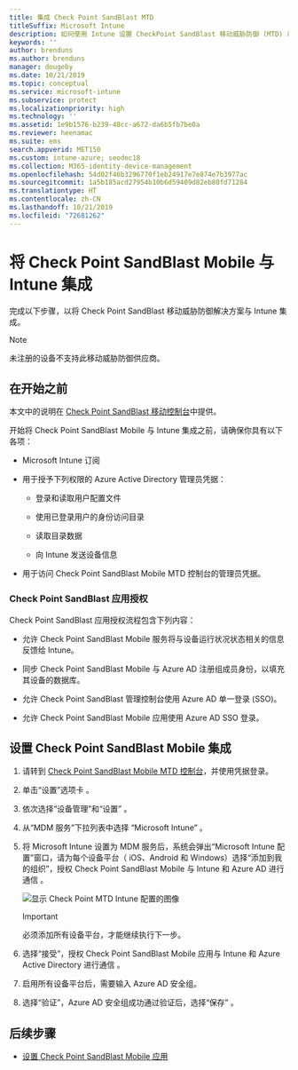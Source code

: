 ```yaml
---
title: 集成 Check Point SandBlast MTD
titleSuffix: Microsoft Intune
description: 如何使用 Intune 设置 CheckPoint SandBlast 移动威胁防御 (MTD) 以控制移动设备对公司资源的访问。
keywords: ''
author: brenduns
ms.author: brenduns
manager: dougeby
ms.date: 10/21/2019
ms.topic: conceptual
ms.service: microsoft-intune
ms.subservice: protect
ms.localizationpriority: high
ms.technology: ''
ms.assetid: 1e9b1576-b239-48cc-a672-da6b5fb7be0a
ms.reviewer: heenamac
ms.suite: ems
search.appverid: MET150
ms.custom: intune-azure; seodec18
ms.collection: M365-identity-device-management
ms.openlocfilehash: 54d02f46b3296770f1eb24917e7e874e7b3977ac
ms.sourcegitcommit: 1a5b185acd27954b10b6d59409d82eb80fd71284
ms.translationtype: HT
ms.contentlocale: zh-CN
ms.lasthandoff: 10/21/2019
ms.locfileid: "72681262"
---
```

# <a name="integrate-check-point-sandblast-mobile-with-intune"></a>将 Check Point SandBlast Mobile 与 Intune 集成

完成以下步骤，以将 Check Point SandBlast 移动威胁防御解决方案与 Intune 集成。

> [!NOTE]
> 未注册的设备不支持此移动威胁防御供应商。

## <a name="before-you-begin"></a>在开始之前

本文中的说明在 [Check Point SandBlast 移动控制台](https://intune-4.eu1.locsec.net/)中提供。 

开始将 Check Point SandBlast Mobile 与 Intune 集成之前，请确保你具有以下各项：

- Microsoft Intune 订阅

- 用于授予下列权限的 Azure Active Directory 管理员凭据：

  - 登录和读取用户配置文件

  - 使用已登录用户的身份访问目录

  - 读取目录数据

  - 向 Intune 发送设备信息

- 用于访问 Check Point SandBlast Mobile MTD 控制台的管理员凭据。

### <a name="check-point-sandblast-app-authorization"></a>Check Point SandBlast 应用授权

Check Point SandBlast 应用授权流程包含下列内容：

- 允许 Check Point SandBlast Mobile 服务将与设备运行状况状态相关的信息反馈给 Intune。

- 同步 Check Point SandBlast Mobile 与 Azure AD 注册组成员身份，以填充其设备的数据库。

- 允许 Check Point SandBlast 管理控制台使用 Azure AD 单一登录 (SSO)。

- 允许 Check Point SandBlast Mobile 应用使用 Azure AD SSO 登录。

## <a name="to-set-up-check-point-sandblast-mobile-integration"></a>设置 Check Point SandBlast Mobile 集成

1. 请转到 [Check Point SandBlast Mobile MTD 控制台](https://intune-4.eu1.locsec.net/)，并使用凭据登录。

2. 单击“设置”选项卡  。

3. 依次选择“设备管理”和“设置”   。

4. 从“MDM 服务”下拉列表中选择 “Microsoft Intune”   。

5. 将 Microsoft Intune 设置为 MDM 服务后，系统会弹出“Microsoft Intune 配置”窗口，请为每个设备平台（ iOS、Android 和 Windows）选择“添加到我的组织”，授权 Check Point SandBlast Mobile 与 Intune 和 Azure AD 进行通信   。

    ![显示 Check Point MTD Intune 配置的图像](./media/checkpoint-sandblast-mobile-mtd-connector-integration/checkpoint-MTD-1.PNG)

    > [!IMPORTANT]
    > 必须添加所有设备平台，才能继续执行下一步。

6. 选择“接受”，授权 Check Point SandBlast Mobile 应用与 Intune 和 Azure Active Directory 进行通信  。

7. 启用所有设备平台后，需要输入 Azure AD 安全组。

8. 选择“验证”，Azure AD 安全组成功通过验证后，选择“保存”   。

## <a name="next-steps"></a>后续步骤

- [设置 Check Point SandBlast Mobile 应用](mtd-apps-ios-app-configuration-policy-add-assign.md)
